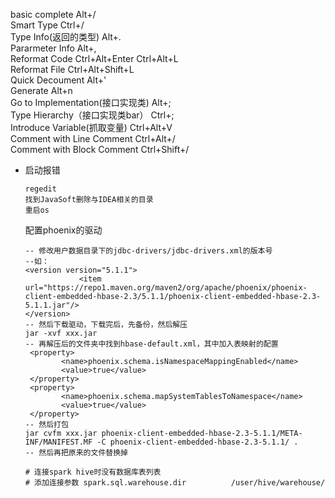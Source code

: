 basic complete                     Alt+/  
Smart Type                          Ctrl+/  
Type Info(返回的类型)            Alt+.  
Pararmeter Info                    Alt+,  
Reformat Code                    Ctrl+Alt+Enter Ctrl+Alt+L  
Reformat File                       Ctrl+Alt+Shift+L  
Quick Decoument                Alt+'  
Generate                             Alt+n  
Go to Implementation(接口实现类)         Alt+;  
Type Hierarchy（接口实现类bar）           Ctrl+;  
Introduce Variable(抓取变量)                  Ctrl+Alt+V  
Comment with Line Comment                                                   Ctrl+Alt+/  
Comment with Block Comment                                                     Ctrl+Shift+/ 



* 启动报错

  ```
  regedit
  找到JavaSoft删除与IDEA相关的目录
  重启os
  ```

  配置phoenix的驱动
  
  ```
  -- 修改用户数据目录下的jdbc-drivers/jdbc-drivers.xml的版本号
  --如：
  <version version="5.1.1">
              <item url="https://repo1.maven.org/maven2/org/apache/phoenix/phoenix-client-embedded-hbase-2.3/5.1.1/phoenix-client-embedded-hbase-2.3-5.1.1.jar"/>
  </version>
  -- 然后下载驱动，下载完后，先备份，然后解压 
  jar -xvf xxx.jar
  -- 再解压后的文件夹中找到hbase-default.xml，其中加入表映射的配置
   <property>
          <name>phoenix.schema.isNamespaceMappingEnabled</name>
          <value>true</value>
   </property>
   <property>
          <name>phoenix.schema.mapSystemTablesToNamespace</name>
          <value>true</value>
   </property>
  -- 然后打包 
  jar cvfm xxx.jar phoenix-client-embedded-hbase-2.3-5.1.1/META-INF/MANIFEST.MF -C phoenix-client-embedded-hbase-2.3-5.1.1/ .
  -- 然后再把原来的文件替换掉
  ```
  
  ```
  # 连接spark hive时没有数据库表列表
  # 添加连接参数 spark.sql.warehouse.dir          /user/hive/warehouse/
  ```
  
  
  
  